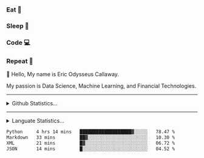 <h3>Eat 🍴</h3>
<h3>Sleep 🛌</h3>
<h3>Code 💻</h3>
<h3>Repeat 🔁</h3>

👋 Hello, My name is Eric Odysseus Callaway.

My passion is Data Science, Machine Learning, and Financial Technologies.

<hr>
<details>
  <summary>
    Github Statistics...
  </summary>
    <p align="center">
      <img src="https://github-readme-stats.vercel.app/api?username=EricCallaway&show_icons=true"/>
    </p>
</details>
</hr>

<hr>
<details>
  <summary>
    Languate Statistics...
  </summary>
    <p align="center">
      <img src="https://wakatime.com/share/@Odysseus/5c617a34-95f7-45ab-94bd-63d008acec2e.svg"/>
    </p>
</details>
</hr>
<!--START_SECTION:waka-->

```txt
Python     4 hrs 14 mins   ███████████████████▓░░░░░   78.47 %
Markdown   33 mins         ██▓░░░░░░░░░░░░░░░░░░░░░░   10.30 %
XML        21 mins         █▓░░░░░░░░░░░░░░░░░░░░░░░   06.72 %
JSON       14 mins         █░░░░░░░░░░░░░░░░░░░░░░░░   04.52 %
```

<!--END_SECTION:waka-->
